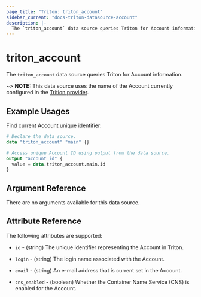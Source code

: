 ```yaml
---
page_title: "Triton: triton_account"
sidebar_current: "docs-triton-datasource-account"
description: |-
  The `triton_account` data source queries Triton for Account information.
---
```


# triton_account

The `triton_account` data source queries Triton for Account information.

~> **NOTE:** This data source uses the name of the Account currently configured in the [Trition provider](/docs/providers/triton/index.html).

## Example Usages

Find current Account unique identifier:

```terraform
# Declare the data source.
data "triton_account" "main" {}

# Access unique Account ID using output from the data source.
output "account_id" {
  value = data.triton_account.main.id
}
```

## Argument Reference

There are no arguments available for this data source.

## Attribute Reference

The following attributes are supported:

* `id` - (string) The unique identifier representing the Account in Triton.

* `login` - (string) The login name associated with the Account.

* `email` - (string) An e-mail address that is current set in the Account.

* `cns_enabled` - (boolean) Whether the Container Name Service (CNS) is enabled for the Account.
